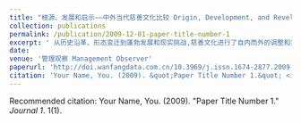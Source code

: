 ```yaml
---
title: "根源、发展和启示——中外当代慈善文化比较 Origin, Development, and Revelation – The Comparison of Charity Cultures between China and the West (in Chinese)"
collection: publications
permalink: /publication/2009-12-01-paper-title-number-1
excerpt: ' 从历史沿革、形态变迁到蓬勃发展和现实挑战,慈善文化进行了自内而外的调整和完善,在体系构成与建设中同样经历了时代的考校和验证.中国和外国(主要特指西方)的慈善文化在民族传统和基础起源上有很大的差别,慈善事业、机构亦是不同.本文将着重从根源、发晨和启示等方面对当代中外慈善文化进行比较研究,尤其是慈善思想与慈善意识在慈善文化中的重要性等都将做具体阐述. A comparison of contemporary charity cultures between China and the West, from the perspectives of origin, development, and inspiration. Further discussion focuses on the importance of the idea and awareness of the charity.'
date: 
venue: '管理观察 Management Observer'
paperurl: 'http://doi.wanfangdata.com.cn/10.3969/j.issn.1674-2877.2009.35.167'
citation: 'Your Name, You. (2009). &quot;Paper Title Number 1.&quot; <i>Journal 1</i>. 1(1).'
---
```


Recommended citation: Your Name, You. (2009). "Paper Title Number 1." <i>Journal 1</i>. 1(1).
